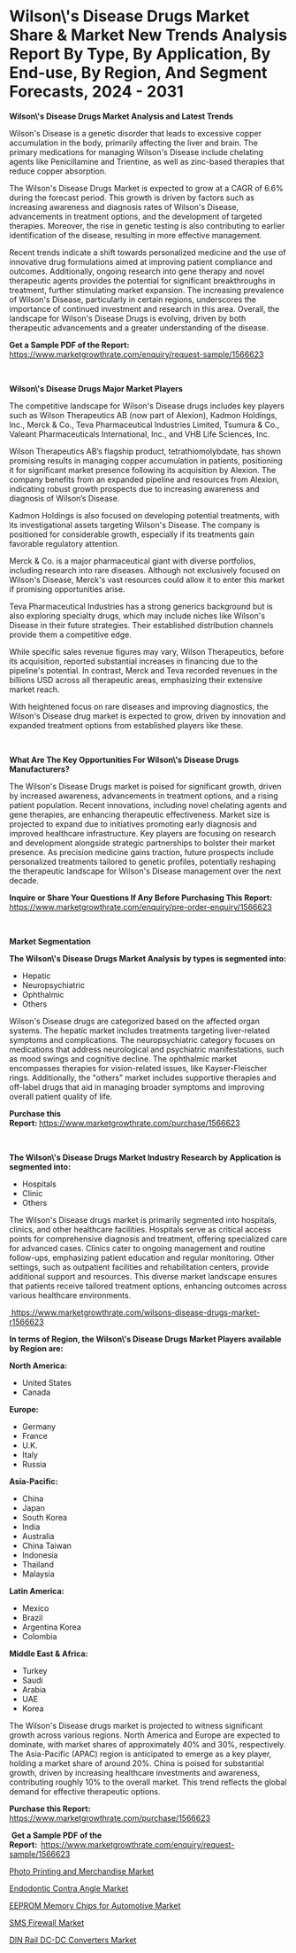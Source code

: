 <p><h1>Wilson\'s Disease Drugs Market Share & Market New Trends Analysis Report By Type, By Application, By End-use, By Region, And Segment Forecasts, 2024 - 2031</h1></p><p><strong>Wilson\'s Disease Drugs Market Analysis and Latest Trends</strong></p>
<p><p>Wilson's Disease is a genetic disorder that leads to excessive copper accumulation in the body, primarily affecting the liver and brain. The primary medications for managing Wilson's Disease include chelating agents like Penicillamine and Trientine, as well as zinc-based therapies that reduce copper absorption.</p><p>The Wilson's Disease Drugs Market is expected to grow at a CAGR of 6.6% during the forecast period. This growth is driven by factors such as increasing awareness and diagnosis rates of Wilson's Disease, advancements in treatment options, and the development of targeted therapies. Moreover, the rise in genetic testing is also contributing to earlier identification of the disease, resulting in more effective management.</p><p>Recent trends indicate a shift towards personalized medicine and the use of innovative drug formulations aimed at improving patient compliance and outcomes. Additionally, ongoing research into gene therapy and novel therapeutic agents provides the potential for significant breakthroughs in treatment, further stimulating market expansion. The increasing prevalence of Wilson's Disease, particularly in certain regions, underscores the importance of continued investment and research in this area. Overall, the landscape for Wilson's Disease Drugs is evolving, driven by both therapeutic advancements and a greater understanding of the disease.</p></p>
<p><strong>Get a Sample PDF of the Report:&nbsp;</strong> <a href="https://www.marketgrowthrate.com/enquiry/request-sample/1566623">https://www.marketgrowthrate.com/enquiry/request-sample/1566623</a></p>
<p>&nbsp;</p>
<p><strong>Wilson\'s Disease Drugs Major Market Players</strong></p>
<p><p>The competitive landscape for Wilson's Disease drugs includes key players such as Wilson Therapeutics AB (now part of Alexion), Kadmon Holdings, Inc., Merck & Co., Teva Pharmaceutical Industries Limited, Tsumura & Co., Valeant Pharmaceuticals International, Inc., and VHB Life Sciences, Inc. </p><p>Wilson Therapeutics AB’s flagship product, tetrathiomolybdate, has shown promising results in managing copper accumulation in patients, positioning it for significant market presence following its acquisition by Alexion. The company benefits from an expanded pipeline and resources from Alexion, indicating robust growth prospects due to increasing awareness and diagnosis of Wilson’s Disease.</p><p>Kadmon Holdings is also focused on developing potential treatments, with its investigational assets targeting Wilson's Disease. The company is positioned for considerable growth, especially if its treatments gain favorable regulatory attention.</p><p>Merck & Co. is a major pharmaceutical giant with diverse portfolios, including research into rare diseases. Although not exclusively focused on Wilson's Disease, Merck's vast resources could allow it to enter this market if promising opportunities arise.</p><p>Teva Pharmaceutical Industries has a strong generics background but is also exploring specialty drugs, which may include niches like Wilson's Disease in their future strategies. Their established distribution channels provide them a competitive edge.</p><p>While specific sales revenue figures may vary, Wilson Therapeutics, before its acquisition, reported substantial increases in financing due to the pipeline's potential. In contrast, Merck and Teva recorded revenues in the billions USD across all therapeutic areas, emphasizing their extensive market reach.</p><p>With heightened focus on rare diseases and improving diagnostics, the Wilson's Disease drug market is expected to grow, driven by innovation and expanded treatment options from established players like these.</p></p>
<p>&nbsp;</p>
<p><strong>What Are The Key Opportunities For Wilson\'s Disease Drugs Manufacturers?</strong></p>
<p><p>The Wilson's Disease Drugs market is poised for significant growth, driven by increased awareness, advancements in treatment options, and a rising patient population. Recent innovations, including novel chelating agents and gene therapies, are enhancing therapeutic effectiveness. Market size is projected to expand due to initiatives promoting early diagnosis and improved healthcare infrastructure. Key players are focusing on research and development alongside strategic partnerships to bolster their market presence. As precision medicine gains traction, future prospects include personalized treatments tailored to genetic profiles, potentially reshaping the therapeutic landscape for Wilson's Disease management over the next decade.</p></p>
<p><strong>Inquire or Share Your Questions If Any Before Purchasing This Report:</strong> <a href="https://www.marketgrowthrate.com/enquiry/pre-order-enquiry/1566623">https://www.marketgrowthrate.com/enquiry/pre-order-enquiry/1566623</a></p>
<p>&nbsp;</p>
<p><strong>Market Segmentation</strong></p>
<p><strong>The Wilson\'s Disease Drugs Market Analysis by types is segmented into:</strong></p>
<p><ul><li>Hepatic</li><li>Neuropsychiatric</li><li>Ophthalmic</li><li>Others</li></ul></p>
<p><p>Wilson's Disease drugs are categorized based on the affected organ systems. The hepatic market includes treatments targeting liver-related symptoms and complications. The neuropsychiatric category focuses on medications that address neurological and psychiatric manifestations, such as mood swings and cognitive decline. The ophthalmic market encompasses therapies for vision-related issues, like Kayser-Fleischer rings. Additionally, the "others" market includes supportive therapies and off-label drugs that aid in managing broader symptoms and improving overall patient quality of life.</p></p>
<p><strong>Purchase this Report:&nbsp;</strong><a href="https://www.marketgrowthrate.com/purchase/1566623">https://www.marketgrowthrate.com/purchase/1566623</a></p>
<p>&nbsp;</p>
<p><strong>The Wilson\'s Disease Drugs Market Industry Research by Application is segmented into:</strong></p>
<p><ul><li>Hospitals</li><li>Clinic</li><li>Others</li></ul></p>
<p><p>The Wilson's Disease drugs market is primarily segmented into hospitals, clinics, and other healthcare facilities. Hospitals serve as critical access points for comprehensive diagnosis and treatment, offering specialized care for advanced cases. Clinics cater to ongoing management and routine follow-ups, emphasizing patient education and regular monitoring. Other settings, such as outpatient facilities and rehabilitation centers, provide additional support and resources. This diverse market landscape ensures that patients receive tailored treatment options, enhancing outcomes across various healthcare environments.</p></p>
<p><a href="https://www.marketgrowthrate.com/wilsons-disease-drugs-market-r1566623">&nbsp;https://www.marketgrowthrate.com/wilsons-disease-drugs-market-r1566623</a></p>
<p><strong>In terms of Region, the Wilson\'s Disease Drugs Market Players available by Region are:</strong></p>
<p>
    <p> <strong> North America: </strong>
        <ul>
            <li>United States</li>
            <li>Canada</li>
        </ul>
        </p> 
    <p> <strong> Europe: </strong>
        <ul>
            <li>Germany</li>
            <li>France</li>
            <li>U.K.</li>
            <li>Italy</li>
            <li>Russia</li>
        </ul>
        </p> 
    <p> <strong> Asia-Pacific: </strong>
        <ul>
            <li>China</li>
            <li>Japan</li>
            <li>South Korea</li>
            <li>India</li>
            <li>Australia</li>
            <li>China Taiwan</li>
            <li>Indonesia</li>
            <li>Thailand</li>
            <li>Malaysia</li>
        </ul>
        </p> 
    <p> <strong> Latin America: </strong>
        <ul>
            <li>Mexico</li>
            <li>Brazil</li>
            <li>Argentina Korea</li>
            <li>Colombia</li>
        </ul>
        </p> 
    <p> <strong> Middle East & Africa: </strong>
        <ul>
            <li>Turkey</li>
            <li>Saudi</li>
            <li>Arabia</li>
            <li>UAE</li>
            <li>Korea</li>
        </ul>
    </p>
    </p>
<p><p>The Wilson's Disease drugs market is projected to witness significant growth across various regions. North America and Europe are expected to dominate, with market shares of approximately 40% and 30%, respectively. The Asia-Pacific (APAC) region is anticipated to emerge as a key player, holding a market share of around 20%. China is poised for substantial growth, driven by increasing healthcare investments and awareness, contributing roughly 10% to the overall market. This trend reflects the global demand for effective therapeutic options.</p></p>
<p><strong>Purchase this Report: </strong><a href="https://www.marketgrowthrate.com/purchase/1566623">https://www.marketgrowthrate.com/purchase/1566623</a></p>
<p>&nbsp;<strong>Get a Sample PDF of the Report:&nbsp;&nbsp;</strong><a href="https://www.marketgrowthrate.com/enquiry/request-sample/1566623">https://www.marketgrowthrate.com/enquiry/request-sample/1566623</a></p>
<p><strong></strong></p>
<p><p><a href="https://www.linkedin.com/pulse/how-photo-printing-merchandise-market-changing-from-ta74e">Photo Printing and Merchandise Market</a></p><p><a href="https://issuu.com/reportprime-2/docs/endodontic-contra-angle-market-size_d99ca5bc047114">Endodontic Contra Angle Market</a></p><p><a href="https://medium.com/@kennedy1dave/how-will-the-eeprom-memory-chips-for-automotive-market-evolve-95cf78069d4e">EEPROM Memory Chips for Automotive Market</a></p><p><a href="https://www.linkedin.com/pulse/exploring-sms-firewall-market-dynamics-revenue-analysis-wrgye">SMS Firewall Market</a></p><p><a href="https://github.com/AbbasMahmud554/Market-Research-Report-List-1/blob/main/din-rail-dc-dc-converters-market.md">DIN Rail DC-DC Converters Market</a></p></p>